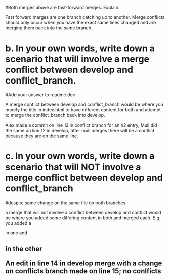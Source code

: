 #Both merges above are fast-forward merges. Explain.

Fast forward merges are one branch catching up to another. Merge conflicts should only occur when you have the exact same lines changed and are merging them back into the same branch.

# b. In your own words, write down a scenario that will involve a merge conflict between develop and conflict_branch. 
#Add your answer to readme.doc

A merge conflict between develop and conflict_branch would be where you modify the title in index.html to have different content for both and attempt to merge the conflict_branch back into develop. 

Alex made a commit on line 12 in conflict branch for an h2 entry, Muli did the same on line 12 in develop, after muli merges there will be a conflict because they are on the same line.

# c. In your own words, write down a scenario that will NOT involve a merge conflict between develop and conflict_branch 
#despite some change on the same file on both branches.

a merge that will not involve a conflict between develop and conflict would be where you added some differing content in both
and merged each. E.g. you added a <p> in one and <h2> in the other

An edit in line 14 in develop merge with a change on conflicts branch made on line 15; no conlficts

